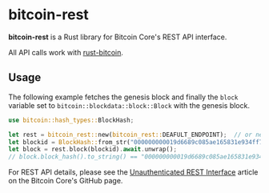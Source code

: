 bitcoin-rest
============

__bitcoin-rest__ is a Rust library for Bitcoin Core's REST API interface.

All API calls work with [rust-bitcoin](https://github.com/rust-bitcoin/rust-bitcoin).

Usage
-----

The following example fetches the genesis block and finally the `block` variable set to `bitcoin::blockdata::block::Block`
with the genesis block.

```rs
use bitcoin::hash_types::BlockHash;

let rest = bitcoin_rest::new(bitcoin_rest::DEAFULT_ENDPOINT);  // or new("http://HOSTNAME:PORT/rest/");
let blockid = BlockHash::from_str("000000000019d6689c085ae165831e934ff763ae46a2a6c172b3f1b60a8ce26f").unwrap();
let block = rest.block(blockid).await.unwrap();
// block.block_hash().to_string() == "000000000019d6689c085ae165831e934ff763ae46a2a6c172b3f1b60a8ce26f"
```

For REST API details, please see the [Unauthenticated REST Interface](https://github.com/bitcoin/bitcoin/blob/master/doc/REST-interface.md) article on the Bitcoin Core's GitHub page.


